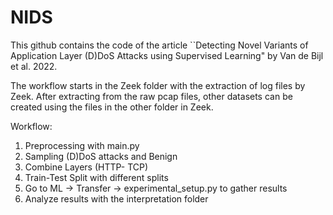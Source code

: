# NIDS

This github contains the code of the article ``Detecting Novel Variants of Application Layer (D)DoS Attacks using Supervised Learning" by Van de Bijl et al. 2022.

The workflow starts in the Zeek folder with the extraction of log files by Zeek. 
After extracting from the raw pcap files, other datasets can be created using the files in the other folder in Zeek.

Workflow:
1) Preprocessing with main.py
2) Sampling (D)DoS attacks and Benign 
3) Combine Layers (HTTP- TCP)
4) Train-Test Split with different splits
5) Go to ML -> Transfer -> experimental_setup.py to gather results
6) Analyze results with the interpretation folder

